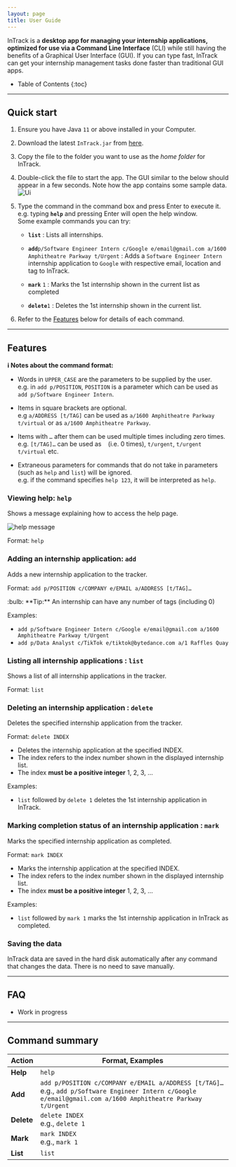 ```yaml
---
layout: page
title: User Guide
---
```


InTrack is a **desktop app for managing your internship applications, optimized for use via a Command Line Interface** 
(CLI) while still having the benefits of a Graphical User Interface (GUI). If you can type fast, InTrack can get your 
internship management tasks done faster than traditional GUI apps.

* Table of Contents
{:toc}

--------------------------------------------------------------------------------------------------------------------

## Quick start

1. Ensure you have Java `11` or above installed in your Computer.

1. Download the latest `InTrack.jar` from [here](https://github.com/AY2223S1-CS2103T-T11-2/tp).

1. Copy the file to the folder you want to use as the _home folder_ for InTrack.

1. Double-click the file to start the app. The GUI similar to the below should appear in a few seconds. Note how the app contains some sample data.<br>
   ![Ui](images/Ui.png)

1. Type the command in the command box and press Enter to execute it. e.g. typing **`help`** and pressing Enter will open the help window.<br>
   Some example commands you can try:

   * **`list`** : Lists all internships.

   * **`add`**`p/Software Engineer Intern c/Google e/email@gmail.com a/1600 Amphitheatre Parkway t/Urgent` : Adds a `Software Engineer Intern` internship application to `Google` with respective email, location and tag to InTrack.

   * **`mark`** `1` : Marks the 1st internship shown in the current list as completed

   * **`delete`**`1` : Deletes the 1st internship shown in the current list.

1. Refer to the [Features](#features) below for details of each command.

--------------------------------------------------------------------------------------------------------------------

## Features

<div markdown="block" class="alert alert-info">

**:information_source: Notes about the command format:**<br>

* Words in `UPPER_CASE` are the parameters to be supplied by the user.<br>
  e.g. in `add p/POSITION`, `POSITION` is a parameter which can be used as `add p/Software Engineer Intern`.

* Items in square brackets are optional.<br>
  e.g `a/ADDRESS [t/TAG]` can be used as `a/1600 Amphitheatre Parkway t/virtual` or as `a/1600 Amphitheatre Parkway`.

* Items with `…` after them can be used multiple times including zero times.<br>
  e.g. `[t/TAG]…​` can be used as ` ` (i.e. 0 times), `t/urgent`, `t/urgent t/virtual` etc.

* Extraneous parameters for commands that do not take in parameters (such as `help` and `list`) will be ignored.<br>
  e.g. if the command specifies `help 123`, it will be interpreted as `help`.

</div>

### Viewing help: `help`

Shows a message explaining how to access the help page.

![help message](images/helpMessage.png)

Format: `help`


### Adding an internship application: `add`

Adds a new internship application to the tracker.

Format: `add p/POSITION c/COMPANY e/EMAIL a/ADDRESS [t/TAG]…`

<div markdown="span" class="alert alert-primary">:bulb: **Tip:**
An internship can have any number of tags (including 0)
</div>

Examples:
* `add p/Software Engineer Intern c/Google e/email@gmail.com a/1600 Amphitheatre Parkway t/Urgent`
* `add p/Data Analyst c/TikTok e/tiktok@bytedance.com a/1 Raffles Quay`

### Listing all internship applications : `list`

Shows a list of all internship applications in the tracker.

Format: `list`

### Deleting an internship application : `delete`

Deletes the specified internship application from the tracker.

Format: `delete INDEX`

* Deletes the internship application at the specified INDEX.
* The index refers to the index number shown in the displayed internship list.
* The index **must be a positive integer** 1, 2, 3, …

Examples:
* `list` followed by `delete 1` deletes the 1st internship application in InTrack.

### Marking completion status of an internship application : `mark`

Marks the specified internship application as completed.

Format: `mark INDEX`

* Marks the internship application at the specified INDEX.
* The index refers to the index number shown in the displayed internship list.
* The index **must be a positive integer** 1, 2, 3, …

Examples:
* `list` followed by `mark 1` marks the 1st internship application in InTrack as completed.

### Saving the data

InTrack data are saved in the hard disk automatically after any command that changes the data. There is no need to save manually.

--------------------------------------------------------------------------------------------------------------------

## FAQ

- Work in progress

--------------------------------------------------------------------------------------------------------------------

## Command summary

| Action     | Format, Examples                                                                                                                                                  |
|------------|-------------------------------------------------------------------------------------------------------------------------------------------------------------------|
| **Help**   | `help`                                                                                                                                                            |
| **Add**    | `add p/POSITION c/COMPANY e/EMAIL a/ADDRESS [t/TAG]…` <br> e.g., `add p/Software Engineer Intern c/Google e/email@gmail.com a/1600 Amphitheatre Parkway t/Urgent` |
| **Delete** | `delete INDEX`<br> e.g., `delete 1`                                                                                                                               |
| **Mark**   | `mark INDEX`<br> e.g., `mark 1`                                                                                                                                   |
| **List**   | `list`                                                                                                                                                            |

